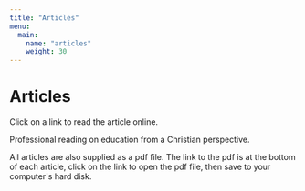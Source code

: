 ```yaml
---
title: "Articles"
menu:
  main:
    name: "articles"
    weight: 30
---
```

# Articles

Click on a link to read the article online.

Professional reading on education from a Christian perspective.

All articles are also supplied as a pdf file. The link to the pdf is at the bottom of each article, click on the link to open the pdf file, then save to your computer's hard disk.
